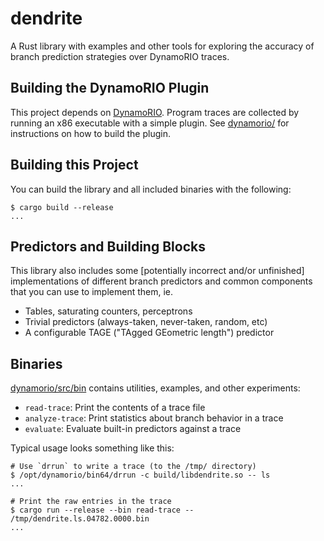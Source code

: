# dendrite

A Rust library with examples and other tools for exploring the accuracy of 
branch prediction strategies over DynamoRIO traces. 

## Building the DynamoRIO Plugin

This project depends on [DynamoRIO](https://github.com/DynamoRIO/dynamorio).
Program traces are collected by running an x86 executable with a simple plugin.
See [dynamorio/](./dynamorio) for instructions on how to build the plugin.

## Building this Project

You can build the library and all included binaries with the following: 

```
$ cargo build --release
... 
```

## Predictors and Building Blocks

This library also includes some [potentially incorrect and/or unfinished] 
implementations of different branch predictors and common components that
you can use to implement them, ie. 

- Tables, saturating counters, perceptrons
- Trivial predictors (always-taken, never-taken, random, etc)
- A configurable TAGE ("TAgged GEometric length") predictor

## Binaries

[dynamorio/src/bin](./dynamorio/src/bin) contains utilities, examples, and 
other experiments: 

- `read-trace`: Print the contents of a trace file
- `analyze-trace`: Print statistics about branch behavior in a trace
- `evaluate`: Evaluate built-in predictors against a trace 

Typical usage looks something like this: 

```
# Use `drrun` to write a trace (to the /tmp/ directory)
$ /opt/dynamorio/bin64/drrun -c build/libdendrite.so -- ls
...

# Print the raw entries in the trace
$ cargo run --release --bin read-trace -- /tmp/dendrite.ls.04782.0000.bin
...
```


